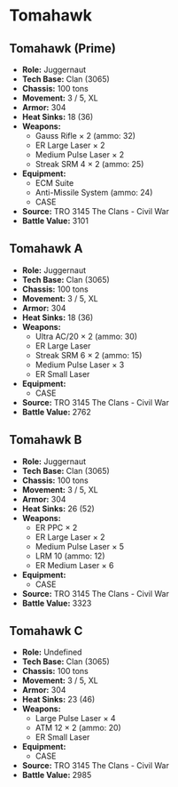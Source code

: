 # Tomahawk
## Tomahawk (Prime)
- **Role:** Juggernaut
- **Tech Base:** Clan (3065)
- **Chassis:** 100 tons
- **Movement:** 3 / 5, XL
- **Armor:** 304
- **Heat Sinks:** 18 (36)
- **Weapons:**
  - Gauss Rifle × 2 (ammo: 32)
  - ER Large Laser × 2
  - Medium Pulse Laser × 2
  - Streak SRM 4 × 2 (ammo: 25)
- **Equipment:**
  - ECM Suite
  - Anti-Missile System (ammo: 24)
  - CASE
- **Source:** TRO 3145 The Clans - Civil War
- **Battle Value:** 3101

## Tomahawk A
- **Role:** Juggernaut
- **Tech Base:** Clan (3065)
- **Chassis:** 100 tons
- **Movement:** 3 / 5, XL
- **Armor:** 304
- **Heat Sinks:** 18 (36)
- **Weapons:**
  - Ultra AC/20 × 2 (ammo: 30)
  - ER Large Laser
  - Streak SRM 6 × 2 (ammo: 15)
  - Medium Pulse Laser × 3
  - ER Small Laser
- **Equipment:**
  - CASE
- **Source:** TRO 3145 The Clans - Civil War
- **Battle Value:** 2762

## Tomahawk B
- **Role:** Juggernaut
- **Tech Base:** Clan (3065)
- **Chassis:** 100 tons
- **Movement:** 3 / 5, XL
- **Armor:** 304
- **Heat Sinks:** 26 (52)
- **Weapons:**
  - ER PPC × 2
  - ER Large Laser × 2
  - Medium Pulse Laser × 5
  - LRM 10 (ammo: 12)
  - ER Medium Laser × 6
- **Equipment:**
  - CASE
- **Source:** TRO 3145 The Clans - Civil War
- **Battle Value:** 3323

## Tomahawk C
- **Role:** Undefined
- **Tech Base:** Clan (3065)
- **Chassis:** 100 tons
- **Movement:** 3 / 5, XL
- **Armor:** 304
- **Heat Sinks:** 23 (46)
- **Weapons:**
  - Large Pulse Laser × 4
  - ATM 12 × 2 (ammo: 20)
  - ER Small Laser
- **Equipment:**
  - CASE
- **Source:** TRO 3145 The Clans - Civil War
- **Battle Value:** 2985

